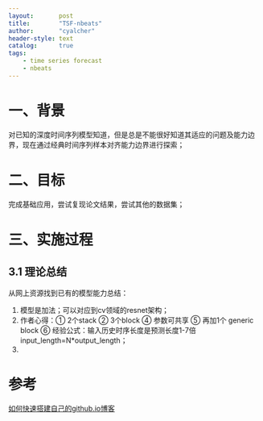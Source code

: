 ```yaml
---
layout:       post
title:        "TSF-nbeats"
author:       "cyalcher"
header-style: text
catalog:      true
tags:
    - time series forecast
    - nbeats
---
```


# 一、背景
对已知的深度时间序列模型知道，但是总是不能很好知道其适应的问题及能力边界，现在通过经典时间序列样本对齐能力边界进行探索；

# 二、目标
完成基础应用，尝试复现论文结果，尝试其他的数据集；
# 三、实施过程
## 3.1 理论总结
从网上资源找到已有的模型能力总结：
1. 模型是加法；可以对应到cv领域的resnet架构；
2. 作者心得：① 2个stack ② 3个block ④ 参数可共享 ⑤ 再加1个 generic block ⑥ 经验公式：输入历史时序长度是预测长度1-7倍 input_length=N*output_length；
3. 
# 参考
[如何快速搭建自己的github.io博客](https://keysaim.github.io/post/blog/2017-08-15-how-to-setup-your-github-io-blog/)
